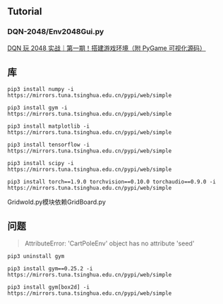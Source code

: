 ## Tutorial

### DQN-2048/Env2048Gui.py

[DQN 玩 2048 实战｜第一期！搭建游戏环境（附 PyGame 可视化源码）](https://www.bilibili.com/video/BV1bGQDYbEPp/?vd_source=5ba34935b7845cd15c65ef62c64ba82f)

## 库
`pip3 install numpy -i https://mirrors.tuna.tsinghua.edu.cn/pypi/web/simple`

`pip3 install gym -i https://mirrors.tuna.tsinghua.edu.cn/pypi/web/simple`

`pip3 install matplotlib -i https://mirrors.tuna.tsinghua.edu.cn/pypi/web/simple`

`pip3 install tensorflow -i https://mirrors.tuna.tsinghua.edu.cn/pypi/web/simple`

`pip3 install scipy -i https://mirrors.tuna.tsinghua.edu.cn/pypi/web/simple`

`pip3 install torch==1.9.0 torchvision==0.10.0 torchaudio==0.9.0 -i https://mirrors.tuna.tsinghua.edu.cn/pypi/web/simple`

Gridwold.py模块依赖GridBoard.py


## 问题
>AttributeError: 'CartPoleEnv' object has no attribute 'seed'

`pip3 uninstall gym`

`pip3 install gym==0.25.2 -i https://mirrors.tuna.tsinghua.edu.cn/pypi/web/simple`

`pip3 install gym[box2d] -i https://mirrors.tuna.tsinghua.edu.cn/pypi/web/simple`